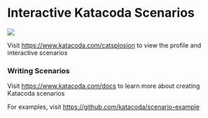 # Interactive Katacoda Scenarios

[![](http://shields.katacoda.com/katacoda/catsplosion/count.svg)](https://www.katacoda.com/catsplosion "Get your profile on Katacoda.com")

Visit https://www.katacoda.com/catsplosion to view the profile and interactive scenarios

### Writing Scenarios
Visit https://www.katacoda.com/docs to learn more about creating Katacoda scenarios

For examples, visit https://github.com/katacoda/scenario-example
